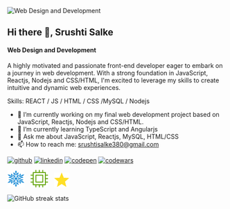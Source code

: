 ![Web Design and Development](https://arturssmirnovs.github.io/github-profile-readme-generator/images/banner.png)

## Hi there 👋, Srushti Salke
#### Web Design and Development

A highly motivated and passionate front-end developer eager to embark on a journey in web development. With a strong foundation in JavaScript, Reactjs, Nodejs and CSS/HTML, I'm excited to leverage my skills to create intuitive and dynamic web experiences.

Skills: REACT / JS / HTML / CSS /MySQL / Nodejs

- 🔭 I’m currently working on my final web development project based on JavaScript, Reactjs, Nodejs and CSS/HTML. 
- 🌱 I’m currently learning TypeScript and Angularjs 
- 💬 Ask me about JavaScript, Reactjs, MySQL, HTML/CSS 
- 📫 How to reach me: srushtisalke380@gmail.com 


[<img src='https://cdn.jsdelivr.net/npm/simple-icons@3.0.1/icons/github.svg' alt='github' height='40'>](https://github.com/srushtisalke)  [<img src='https://cdn.jsdelivr.net/npm/simple-icons@3.0.1/icons/linkedin.svg' alt='linkedin' height='40'>](https://www.linkedin.com/in/srushti-salke/)  [<img src='https://cdn.jsdelivr.net/npm/simple-icons@3.0.1/icons/codepen.svg' alt='codepen' height='40'>](https://codepen.io/srushtisalke)  [<img src='https://cdn.jsdelivr.net/npm/simple-icons@3.0.1/icons/codewars.svg' alt='codewars' height='40'>](https://www.codewars.com/users/srushtisalke)  

<a href='https://archiveprogram.github.com/'><img src='https://raw.githubusercontent.com/acervenky/animated-github-badges/master/assets/acbadge.gif' width='40' height='40'></a> <a href='https://docs.github.com/en/developers'><img src='https://raw.githubusercontent.com/acervenky/animated-github-badges/master/assets/devbadge.gif' width='40' height='40'></a> <a href='https://stars.github.com/'><img src='https://raw.githubusercontent.com/acervenky/animated-github-badges/master/assets/starbadge.gif' width='35' height='35'></a> 

![GitHub streak stats](https://streak-stats.demolab.com/?user=srushtisalke)  

